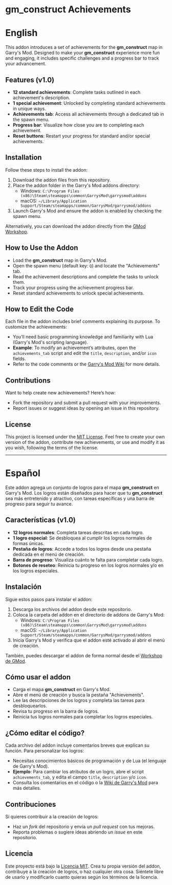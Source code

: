 # gm_construct Achievements

# English

This addon introduces a set of achievements for the **gm_construct** map in Garry's Mod. Designed to make your **gm_construct** experience more fun and engaging, it includes specific challenges and a progress bar to track your advancement.

## Features (v1.0)
- **12 standard achievements**: Complete tasks outlined in each achievement's description.
- **1 special achievement**: Unlocked by completing standard achievements in unique ways.
- **Achievements tab**: Access all achievements through a dedicated tab in the spawn menu.
- **Progress bar**: Visualize how close you are to completing each achievement.
- **Reset buttons**: Restart your progress for standard and/or special achievements.

## Installation
Follow these steps to install the addon:
1. Download the addon files from this repository.
2. Place the addon folder in the Garry's Mod addons directory:
   - Windows: `C:\Program Files (x86)\Steam\steamapps\common\GarrysMod\garrysmod\addons`
   - macOS: `~/Library/Application Support/Steam/steamapps/common/GarrysMod/garrysmod/addons`
3. Launch Garry's Mod and ensure the addon is enabled by checking the spawn menu.

Alternatively, you can download the addon directly from the [GMod Workshop](https://steamcommunity.com/sharedfiles/filedetails/?id=3539012137).

## How to Use the Addon
- Load the **gm_construct** map in Garry's Mod.
- Open the spawn menu (default key: `Q`) and locate the "Achievements" tab.
- Read the achievement descriptions and complete the tasks to unlock them.
- Track your progress using the achievement progress bar.
- Reset standard achievements to unlock special achievements.

## How to Edit the Code
Each file in the addon includes brief comments explaining its purpose. To customize the achievements:
- You’ll need basic programming knowledge and familiarity with Lua (Garry's Mod's scripting language).
- **Example**: To modify an achievement’s attributes, open the `achievements_tab` script and edit the `title`, `description`, and/or `icon` fields.
- Refer to the code comments or the [Garry's Mod Wiki](https://wiki.garrysmod.com/) for more details.

## Contributions
Want to help create new achievements? Here’s how:
- Fork the repository and submit a pull request with your improvements.
- Report issues or suggest ideas by opening an issue in this repository.

## License
This project is licensed under the [MIT License](LICENSE). Feel free to create your own version of the addon, contribute new achievements, or use and modify it as you wish, following the terms of the license.

---

# Español

Este addon agrega un conjunto de logros para el mapa **gm_construct** en Garry's Mod. Los logros están diseñados para hacer que tu **gm_construct** sea más entretenido y atractivo, con tareas específicas y una barra de progreso para seguir tu avance.

## Características (v1.0)
- **12 logros normales**: Completa tareas descritas en cada logro.
- **1 logro especial**: Se desbloquea al cumplir los logros normales de formas únicas.
- **Pestaña de logros**: Accede a todos los logros desde una pestaña dedicada en el menú de creación.
- **Barra de progreso**: Visualiza cuánto te falta para completar cada logro.
- **Botones de reseteo**: Reinicia tu progreso en los logros normales y/o en los logros especiales.

## Instalación
Sigue estos pasos para instalar el addon:
1. Descarga los archivos del addon desde este repositorio.
2. Coloca la carpeta del addon en el directorio de addons de Garry's Mod:
   - Windows: `C:\Program Files (x86)\Steam\steamapps\common\GarrysMod\garrysmod\addons`
   - macOS: `~/Library/Application Support/Steam/steamapps/common/GarrysMod/garrysmod/addons`
3. Inicia Garry's Mod y verifica que el addon esté activado al abrir el menú de creación.

También, puedes descargar el addon de forma normal desde el [Workshop de GMod](https://steamcommunity.com/sharedfiles/filedetails/?id=3539012137).

## Cómo usar el addon
- Carga el mapa **gm_construct** en Garry's Mod.
- Abre el menú de creación y busca la pestaña "Achievements".
- Lee las descripciones de los logros y completa las tareas para desbloquearlos.
- Revisa tu progreso en la barra de logros.
- Reinicia tus logros normales para completar los logros especiales.

## ¿Cómo editar el código?
Cada archivo del addon incluye comentarios breves que explican su función. Para personalizar los logros:
- Necesitas conocimientos básicos de programación y de Lua (el lenguaje de Garry's Mod).
- **Ejemplo**: Para cambiar los atributos de un logro, abre el script `achievements_tab`, y edita el campo `title`, `description` y/o `icon`.
- Consulta los comentarios en el código o la [Wiki de Garry's Mod](https://wiki.garrysmod.com/) para más detalles.

## Contribuciones
Si quieres contribuir a la creación de logros:
- Haz un *fork* del repositorio y envía un *pull request* con tus mejoras.
- Reporta problemas o sugiere ideas abriendo un *issue* en este repositorio.

## Licencia
Este proyecto está bajo la [Licencia MIT](LICENSE). Crea tu propia versión del addon, contribuye a la creación de logros, o haz cualquier otra cosa. Siéntete libre de usarlo y modificarlo cuanto quieras según los términos de la licencia.